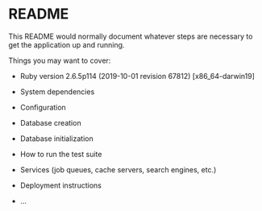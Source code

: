 # README

This README would normally document whatever steps are necessary to get the
application up and running.

Things you may want to cover:

* Ruby version
2.6.5p114 (2019-10-01 revision 67812) [x86_64-darwin19]
* System dependencies

* Configuration

* Database creation

* Database initialization

* How to run the test suite

* Services (job queues, cache servers, search engines, etc.)

* Deployment instructions

* ...

